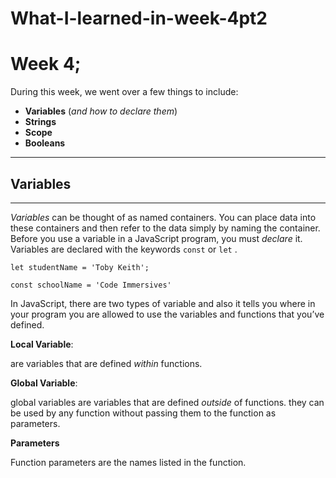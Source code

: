 # What-I-learned-in-week-4pt2

# Week 4;

During this week, we went over a few things to include:
 - __Variables__ (*and how to declare them*)
 - __Strings__
 - __Scope__
 - __Booleans__
---
## Variables
---
*Variables* can be thought of as named containers. You can place data into these containers and then refer to the data simply by naming the container.
Before you use a variable in a JavaScript program, you must *declare* it. Variables are declared with the keywords `const` or `let` .


`let studentName = 'Toby Keith';`

  `const schoolName = 'Code Immersives'`

  In JavaScript, there are two types of variable and also it tells you where in your program you are allowed to use the variables and functions that you’ve defined.

**Local Variable**:

are variables that are defined *within* functions.

**Global Variable**:

global variables are variables that are defined *outside* of functions. they can be used by any function without passing them to the function as parameters.

**Parameters**

Function parameters are the names listed in the function.
